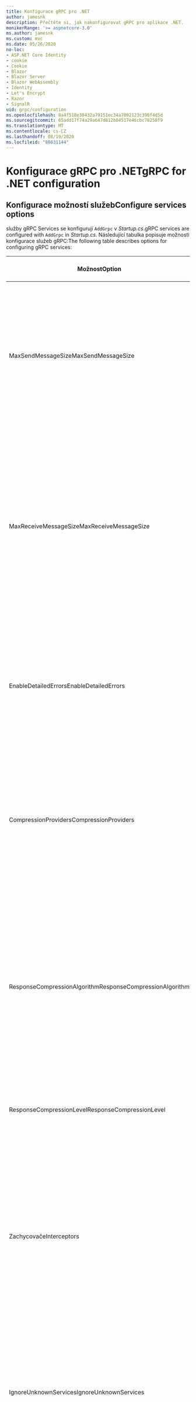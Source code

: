 ```yaml
---
title: Konfigurace gRPC pro .NET
author: jamesnk
description: Přečtěte si, jak nakonfigurovat gRPC pro aplikace .NET.
monikerRange: '>= aspnetcore-3.0'
ms.author: jamesnk
ms.custom: mvc
ms.date: 05/26/2020
no-loc:
- ASP.NET Core Identity
- cookie
- Cookie
- Blazor
- Blazor Server
- Blazor WebAssembly
- Identity
- Let's Encrypt
- Razor
- SignalR
uid: grpc/configuration
ms.openlocfilehash: 8a4f518e30432a79151ec34a7092123c390f4d5d
ms.sourcegitcommit: 65add17f74a29a647d812b04517e46cbc78258f9
ms.translationtype: MT
ms.contentlocale: cs-CZ
ms.lasthandoff: 08/19/2020
ms.locfileid: "88631144"
---
```

# <a name="grpc-for-net-configuration"></a><span data-ttu-id="969f8-103">Konfigurace gRPC pro .NET</span><span class="sxs-lookup"><span data-stu-id="969f8-103">gRPC for .NET configuration</span></span>

## <a name="configure-services-options"></a><span data-ttu-id="969f8-104">Konfigurace možností služeb</span><span class="sxs-lookup"><span data-stu-id="969f8-104">Configure services options</span></span>

<span data-ttu-id="969f8-105">služby gRPC Services se konfigurují `AddGrpc` v *Startup.cs*.</span><span class="sxs-lookup"><span data-stu-id="969f8-105">gRPC services are configured with `AddGrpc` in *Startup.cs*.</span></span> <span data-ttu-id="969f8-106">Následující tabulka popisuje možnosti konfigurace služeb gRPC:</span><span class="sxs-lookup"><span data-stu-id="969f8-106">The following table describes options for configuring gRPC services:</span></span>

| <span data-ttu-id="969f8-107">Možnost</span><span class="sxs-lookup"><span data-stu-id="969f8-107">Option</span></span> | <span data-ttu-id="969f8-108">Výchozí hodnota</span><span class="sxs-lookup"><span data-stu-id="969f8-108">Default Value</span></span> | <span data-ttu-id="969f8-109">Popis</span><span class="sxs-lookup"><span data-stu-id="969f8-109">Description</span></span> |
| ------ | ------------- | ----------- |
| <span data-ttu-id="969f8-110">MaxSendMessageSize</span><span class="sxs-lookup"><span data-stu-id="969f8-110">MaxSendMessageSize</span></span> | `null` | <span data-ttu-id="969f8-111">Maximální velikost zprávy v bajtech, která se dá odeslat ze serveru.</span><span class="sxs-lookup"><span data-stu-id="969f8-111">The maximum message size in bytes that can be sent from the server.</span></span> <span data-ttu-id="969f8-112">Při pokusu o odeslání zprávy, která přesahuje nakonfigurovanou maximální velikost zprávy, dojde k výjimce.</span><span class="sxs-lookup"><span data-stu-id="969f8-112">Attempting to send a message that exceeds the configured maximum message size results in an exception.</span></span> <span data-ttu-id="969f8-113">Při nastavení na je `null` velikost zprávy neomezená.</span><span class="sxs-lookup"><span data-stu-id="969f8-113">When set to `null`, the message size is unlimited.</span></span> |
| <span data-ttu-id="969f8-114">MaxReceiveMessageSize</span><span class="sxs-lookup"><span data-stu-id="969f8-114">MaxReceiveMessageSize</span></span> | <span data-ttu-id="969f8-115">4 MB</span><span class="sxs-lookup"><span data-stu-id="969f8-115">4 MB</span></span> | <span data-ttu-id="969f8-116">Maximální velikost zprávy v bajtech, kterou může server přijmout.</span><span class="sxs-lookup"><span data-stu-id="969f8-116">The maximum message size in bytes that can be received by the server.</span></span> <span data-ttu-id="969f8-117">Pokud server obdrží zprávu, která tento limit překračuje, vyvolá výjimku.</span><span class="sxs-lookup"><span data-stu-id="969f8-117">If the server receives a message that exceeds this limit, it throws an exception.</span></span> <span data-ttu-id="969f8-118">Zvýšením této hodnoty umožníte serveru přijímat větší zprávy, ale můžou negativně ovlivnit spotřebu paměti.</span><span class="sxs-lookup"><span data-stu-id="969f8-118">Increasing this value allows the server to receive larger messages, but can negatively impact memory consumption.</span></span> <span data-ttu-id="969f8-119">Při nastavení na je `null` velikost zprávy neomezená.</span><span class="sxs-lookup"><span data-stu-id="969f8-119">When set to `null`, the message size is unlimited.</span></span> |
| <span data-ttu-id="969f8-120">EnableDetailedErrors</span><span class="sxs-lookup"><span data-stu-id="969f8-120">EnableDetailedErrors</span></span> | `false` | <span data-ttu-id="969f8-121">Pokud se `true` do klientů vrátí podrobné zprávy o výjimce, pokud je vyvolána výjimka v metodě služby.</span><span class="sxs-lookup"><span data-stu-id="969f8-121">If `true`, detailed exception messages are returned to clients when an exception is thrown in a service method.</span></span> <span data-ttu-id="969f8-122">Výchozí formát je `false`.</span><span class="sxs-lookup"><span data-stu-id="969f8-122">The default is `false`.</span></span> <span data-ttu-id="969f8-123">Nastavení `EnableDetailedErrors` na `true` může nevracení citlivých informací.</span><span class="sxs-lookup"><span data-stu-id="969f8-123">Setting `EnableDetailedErrors` to `true` can leak sensitive information.</span></span> |
| <span data-ttu-id="969f8-124">CompressionProviders</span><span class="sxs-lookup"><span data-stu-id="969f8-124">CompressionProviders</span></span> | <span data-ttu-id="969f8-125">GZIP</span><span class="sxs-lookup"><span data-stu-id="969f8-125">gzip</span></span> | <span data-ttu-id="969f8-126">Kolekce zprostředkovatelů komprese používaných ke komprimaci a dekompresi zpráv.</span><span class="sxs-lookup"><span data-stu-id="969f8-126">A collection of compression providers used to compress and decompress messages.</span></span> <span data-ttu-id="969f8-127">Vlastní zprostředkovatelé komprese lze vytvořit a přidat do kolekce.</span><span class="sxs-lookup"><span data-stu-id="969f8-127">Custom compression providers can be created and added to the collection.</span></span> <span data-ttu-id="969f8-128">Výchozí konfigurovaná zprostředkovatelé podporují kompresi **gzip** .</span><span class="sxs-lookup"><span data-stu-id="969f8-128">The default configured providers support **gzip** compression.</span></span> |
| <span data-ttu-id="969f8-129"><span style="word-break:normal;word-wrap:normal">ResponseCompressionAlgorithm</span></span><span class="sxs-lookup"><span data-stu-id="969f8-129"><span style="word-break:normal;word-wrap:normal">ResponseCompressionAlgorithm</span></span></span> | `null` | <span data-ttu-id="969f8-130">Kompresní algoritmus používaný ke kompresi zpráv odeslaných ze serveru.</span><span class="sxs-lookup"><span data-stu-id="969f8-130">The compression algorithm used to compress messages sent from the server.</span></span> <span data-ttu-id="969f8-131">Algoritmus se musí shodovat se zprostředkovatelem komprese v `CompressionProviders` .</span><span class="sxs-lookup"><span data-stu-id="969f8-131">The algorithm must match a compression provider in `CompressionProviders`.</span></span> <span data-ttu-id="969f8-132">Aby algoritmus mohl zkomprimovat odpověď, musí klient označit, že podporuje algoritmus, a to tak, že ho pošle v hlavičce **grpc-Accept-Encoding** .</span><span class="sxs-lookup"><span data-stu-id="969f8-132">For the algorithm to compress a response, the client must indicate it supports the algorithm by sending it in the **grpc-accept-encoding** header.</span></span> |
| <span data-ttu-id="969f8-133">ResponseCompressionLevel</span><span class="sxs-lookup"><span data-stu-id="969f8-133">ResponseCompressionLevel</span></span> | `null` | <span data-ttu-id="969f8-134">Úroveň komprimace používaná ke kompresi zpráv odeslaných ze serveru.</span><span class="sxs-lookup"><span data-stu-id="969f8-134">The compress level used to compress messages sent from the server.</span></span> |
| <span data-ttu-id="969f8-135">Zachycovače</span><span class="sxs-lookup"><span data-stu-id="969f8-135">Interceptors</span></span> | <span data-ttu-id="969f8-136">Žádné</span><span class="sxs-lookup"><span data-stu-id="969f8-136">None</span></span> | <span data-ttu-id="969f8-137">Kolekce zachycení, které jsou spouštěny s každým voláním gRPC.</span><span class="sxs-lookup"><span data-stu-id="969f8-137">A collection of interceptors that are run with each gRPC call.</span></span> <span data-ttu-id="969f8-138">Zachycení se spouští v pořadí, v jakém jsou zaregistrovaná.</span><span class="sxs-lookup"><span data-stu-id="969f8-138">Interceptors are run in the order they are registered.</span></span> <span data-ttu-id="969f8-139">Globálně nakonfigurované zachycení se spouští před zachyceními nakonfigurovanými pro jednu službu.</span><span class="sxs-lookup"><span data-stu-id="969f8-139">Globally configured interceptors are run before interceptors configured for a single service.</span></span> <span data-ttu-id="969f8-140">Další informace o zachycených gRPC naleznete v tématu [GRPC zachycení vs. middleware](xref:grpc/migration#grpc-interceptors-vs-middleware).</span><span class="sxs-lookup"><span data-stu-id="969f8-140">For more information about gRPC interceptors, see [gRPC Interceptors vs. Middleware](xref:grpc/migration#grpc-interceptors-vs-middleware).</span></span> |
| <span data-ttu-id="969f8-141">IgnoreUnknownServices</span><span class="sxs-lookup"><span data-stu-id="969f8-141">IgnoreUnknownServices</span></span> | `false` | <span data-ttu-id="969f8-142">Pokud `true` volání neznámých služeb a metod nevrátí **Neimplementovaný** stav a požadavek projde do dalšího registrovaného middlewaru v ASP.NET Core.</span><span class="sxs-lookup"><span data-stu-id="969f8-142">If `true`, calls to unknown services and methods don't return an **UNIMPLEMENTED** status, and the request passes to the next registered middleware in ASP.NET Core.</span></span> |

<span data-ttu-id="969f8-143">Možnosti lze nakonfigurovat pro všechny služby tím, že poskytnete možnosti delegáta pro `AddGrpc` volání v `Startup.ConfigureServices` :</span><span class="sxs-lookup"><span data-stu-id="969f8-143">Options can be configured for all services by providing an options delegate to the `AddGrpc` call in `Startup.ConfigureServices`:</span></span>

[!code-csharp[](~/grpc/configuration/sample/GrcpService/Startup.cs?name=snippet)]

<span data-ttu-id="969f8-144">Možnosti pro jednu službu přepíší globální možnosti poskytované v `AddGrpc` a můžou být nakonfigurované pomocí `AddServiceOptions<TService>` :</span><span class="sxs-lookup"><span data-stu-id="969f8-144">Options for a single service override the global options provided in `AddGrpc` and can be configured using `AddServiceOptions<TService>`:</span></span>

[!code-csharp[](~/grpc/configuration/sample/GrcpService/Startup2.cs?name=snippet)]

## <a name="configure-client-options"></a><span data-ttu-id="969f8-145">Konfigurace možností klienta</span><span class="sxs-lookup"><span data-stu-id="969f8-145">Configure client options</span></span>

<span data-ttu-id="969f8-146">Konfigurace klienta gRPC je nastavená na `GrpcChannelOptions` .</span><span class="sxs-lookup"><span data-stu-id="969f8-146">gRPC client configuration is set on `GrpcChannelOptions`.</span></span> <span data-ttu-id="969f8-147">Následující tabulka popisuje možnosti konfigurace gRPCch kanálů:</span><span class="sxs-lookup"><span data-stu-id="969f8-147">The following table describes options for configuring gRPC channels:</span></span>

| <span data-ttu-id="969f8-148">Možnost</span><span class="sxs-lookup"><span data-stu-id="969f8-148">Option</span></span> | <span data-ttu-id="969f8-149">Výchozí hodnota</span><span class="sxs-lookup"><span data-stu-id="969f8-149">Default Value</span></span> | <span data-ttu-id="969f8-150">Popis</span><span class="sxs-lookup"><span data-stu-id="969f8-150">Description</span></span> |
| ------ | ------------- | ----------- |
| <span data-ttu-id="969f8-151">HttpHandler</span><span class="sxs-lookup"><span data-stu-id="969f8-151">HttpHandler</span></span> | <span data-ttu-id="969f8-152">Nová instance</span><span class="sxs-lookup"><span data-stu-id="969f8-152">New instance</span></span> | <span data-ttu-id="969f8-153">`HttpMessageHandler`Slouží k provádění volání gRPC.</span><span class="sxs-lookup"><span data-stu-id="969f8-153">The `HttpMessageHandler` used to make gRPC calls.</span></span> <span data-ttu-id="969f8-154">Klienta lze nastavit tak, aby nakonfiguroval vlastní `HttpClientHandler` nebo přidal další obslužné rutiny do kanálu HTTP pro volání gRPC.</span><span class="sxs-lookup"><span data-stu-id="969f8-154">A client can be set to configure a custom `HttpClientHandler` or add additional handlers to the HTTP pipeline for gRPC calls.</span></span> <span data-ttu-id="969f8-155">Pokud `HttpMessageHandler` není zadaný, vytvoří se `HttpClientHandler` pro kanál nová instance s automatickým vyřazením.</span><span class="sxs-lookup"><span data-stu-id="969f8-155">If no `HttpMessageHandler` is specified, a new `HttpClientHandler` instance is created for the channel with automatic disposal.</span></span> |
| <span data-ttu-id="969f8-156">HttpClient</span><span class="sxs-lookup"><span data-stu-id="969f8-156">HttpClient</span></span> | `null` | <span data-ttu-id="969f8-157">`HttpClient`Slouží k provádění volání gRPC.</span><span class="sxs-lookup"><span data-stu-id="969f8-157">The `HttpClient` used to make gRPC calls.</span></span> <span data-ttu-id="969f8-158">Toto nastavení je alternativou k `HttpHandler` .</span><span class="sxs-lookup"><span data-stu-id="969f8-158">This setting is an alternative to `HttpHandler`.</span></span> |
| <span data-ttu-id="969f8-159">DisposeHttpClient</span><span class="sxs-lookup"><span data-stu-id="969f8-159">DisposeHttpClient</span></span> | `false` | <span data-ttu-id="969f8-160">Je-li nastavena na `true` a `HttpMessageHandler` nebo `HttpClient` je zadána možnost nebo, pak buď `HttpHandler` nebo `HttpClient` , v uvedeném pořadí, je uvolněna při `GrpcChannel` vyřazení.</span><span class="sxs-lookup"><span data-stu-id="969f8-160">If set to `true` and an `HttpMessageHandler` or `HttpClient` is specified, then either the `HttpHandler` or `HttpClient`, respectively, is disposed when the `GrpcChannel` is disposed.</span></span> |
| <span data-ttu-id="969f8-161">LoggerFactory</span><span class="sxs-lookup"><span data-stu-id="969f8-161">LoggerFactory</span></span> | `null` | <span data-ttu-id="969f8-162">`LoggerFactory`Klient používaný klientem k protokolování informací o voláních gRPC.</span><span class="sxs-lookup"><span data-stu-id="969f8-162">The `LoggerFactory` used by the client to log information about gRPC calls.</span></span> <span data-ttu-id="969f8-163">`LoggerFactory`Instanci lze přeložit z injektáže závislosti nebo vytvořit pomocí `LoggerFactory.Create` .</span><span class="sxs-lookup"><span data-stu-id="969f8-163">A `LoggerFactory` instance can be resolved from dependency injection or created using `LoggerFactory.Create`.</span></span> <span data-ttu-id="969f8-164">Příklady konfigurace protokolování najdete v tématu <xref:grpc/diagnostics#grpc-client-logging> .</span><span class="sxs-lookup"><span data-stu-id="969f8-164">For examples of configuring logging, see <xref:grpc/diagnostics#grpc-client-logging>.</span></span> |
| <span data-ttu-id="969f8-165">MaxSendMessageSize</span><span class="sxs-lookup"><span data-stu-id="969f8-165">MaxSendMessageSize</span></span> | `null` | <span data-ttu-id="969f8-166">Maximální velikost zprávy v bajtech, kterou je možné odeslat z klienta.</span><span class="sxs-lookup"><span data-stu-id="969f8-166">The maximum message size in bytes that can be sent from the client.</span></span> <span data-ttu-id="969f8-167">Při pokusu o odeslání zprávy, která přesahuje nakonfigurovanou maximální velikost zprávy, dojde k výjimce.</span><span class="sxs-lookup"><span data-stu-id="969f8-167">Attempting to send a message that exceeds the configured maximum message size results in an exception.</span></span> <span data-ttu-id="969f8-168">Při nastavení na je `null` velikost zprávy neomezená.</span><span class="sxs-lookup"><span data-stu-id="969f8-168">When set to `null`, the message size is unlimited.</span></span> |
| <span data-ttu-id="969f8-169"><span style="word-break:normal;word-wrap:normal">MaxReceiveMessageSize</span></span><span class="sxs-lookup"><span data-stu-id="969f8-169"><span style="word-break:normal;word-wrap:normal">MaxReceiveMessageSize</span></span></span> | <span data-ttu-id="969f8-170">4 MB</span><span class="sxs-lookup"><span data-stu-id="969f8-170">4 MB</span></span> | <span data-ttu-id="969f8-171">Maximální velikost zprávy v bajtech, kterou může klient přijmout.</span><span class="sxs-lookup"><span data-stu-id="969f8-171">The maximum message size in bytes that can be received by the client.</span></span> <span data-ttu-id="969f8-172">Pokud klient obdrží zprávu, která tento limit překračuje, vyvolá výjimku.</span><span class="sxs-lookup"><span data-stu-id="969f8-172">If the client receives a message that exceeds this limit, it throws an exception.</span></span> <span data-ttu-id="969f8-173">Zvýšením této hodnoty umožníte klientovi přijímat větší zprávy, ale může negativně ovlivnit spotřebu paměti.</span><span class="sxs-lookup"><span data-stu-id="969f8-173">Increasing this value allows the client to receive larger messages, but can negatively impact memory consumption.</span></span> <span data-ttu-id="969f8-174">Při nastavení na je `null` velikost zprávy neomezená.</span><span class="sxs-lookup"><span data-stu-id="969f8-174">When set to `null`, the message size is unlimited.</span></span> |
| <span data-ttu-id="969f8-175">Přihlašovací údaje</span><span class="sxs-lookup"><span data-stu-id="969f8-175">Credentials</span></span> | `null` | <span data-ttu-id="969f8-176">`ChannelCredentials`Instance.</span><span class="sxs-lookup"><span data-stu-id="969f8-176">A `ChannelCredentials` instance.</span></span> <span data-ttu-id="969f8-177">Přihlašovací údaje se používají k přidání metadat ověřování pro volání gRPC.</span><span class="sxs-lookup"><span data-stu-id="969f8-177">Credentials are used to add authentication metadata to gRPC calls.</span></span> |
| <span data-ttu-id="969f8-178">CompressionProviders</span><span class="sxs-lookup"><span data-stu-id="969f8-178">CompressionProviders</span></span> | <span data-ttu-id="969f8-179">GZIP</span><span class="sxs-lookup"><span data-stu-id="969f8-179">gzip</span></span> | <span data-ttu-id="969f8-180">Kolekce zprostředkovatelů komprese používaných ke komprimaci a dekompresi zpráv.</span><span class="sxs-lookup"><span data-stu-id="969f8-180">A collection of compression providers used to compress and decompress messages.</span></span> <span data-ttu-id="969f8-181">Vlastní zprostředkovatelé komprese lze vytvořit a přidat do kolekce.</span><span class="sxs-lookup"><span data-stu-id="969f8-181">Custom compression providers can be created and added to the collection.</span></span> <span data-ttu-id="969f8-182">Výchozí konfigurovaná zprostředkovatelé podporují kompresi **gzip** .</span><span class="sxs-lookup"><span data-stu-id="969f8-182">The default configured providers support **gzip** compression.</span></span> |

<span data-ttu-id="969f8-183">Následující kód:</span><span class="sxs-lookup"><span data-stu-id="969f8-183">The following code:</span></span>

* <span data-ttu-id="969f8-184">Nastaví maximální velikost zprávy pro odesílání a přijímání na kanálu.</span><span class="sxs-lookup"><span data-stu-id="969f8-184">Sets the maximum send and receive message size on the channel.</span></span>
* <span data-ttu-id="969f8-185">Vytvoří klienta.</span><span class="sxs-lookup"><span data-stu-id="969f8-185">Creates a client.</span></span>

[!code-csharp[](~/grpc/configuration/sample/Program.cs?name=snippet&highlight=3-8)]

[!INCLUDE[](~/includes/gRPCazure.md)]

## <a name="additional-resources"></a><span data-ttu-id="969f8-186">Další materiály</span><span class="sxs-lookup"><span data-stu-id="969f8-186">Additional resources</span></span>

* <xref:grpc/aspnetcore>
* <xref:grpc/client>
* <xref:grpc/diagnostics>
* <xref:tutorials/grpc/grpc-start>
